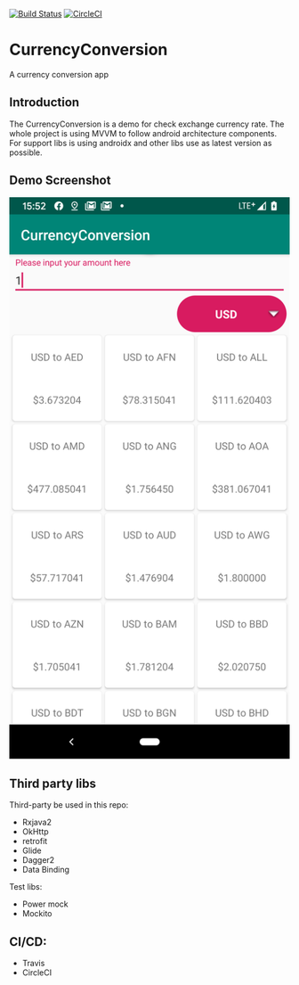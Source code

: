 [![Build Status](https://travis-ci.org/chrisynchen/CurrencyConversion.svg?branch=master)](https://travis-ci.org/chrisynchen/CurrencyConversion)
[![CircleCI](https://circleci.com/gh/chrisynchen/CurrencyConversion.svg?style=svg&circle-token=2cbbfdf7ab9af39b69a7b6cb37e8c291d5ee8334)](https://circleci.com/gh/chrisynchen/CurrencyConversion)
# CurrencyConversion
A currency conversion app

## Introduction
The CurrencyConversion is a demo for check exchange currency rate. The whole project is using MVVM to follow android architecture components. For support libs is using androidx and other libs use as latest version as possible.

## Demo Screenshot
![](screenshot/demo.png)

## Third party libs
Third-party be used in this repo:

- Rxjava2
- OkHttp
- retrofit
- Glide
- Dagger2
- Data Binding

Test libs:

- Power mock
- Mockito

## CI/CD:

- Travis
- CircleCI
